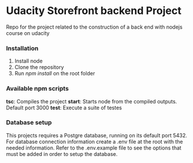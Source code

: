# Udacity Storefront backend Project
Repo for the project related to the construction of a back end with nodejs course on udacity

### Installation

1. Install node
2. Clone the repository
3. Run *npm install* on the root folder

### Available npm scripts

**tsc**: Compiles the project
**start**: Starts node from the compiled outputs. Default port 3000
**test**: Execute a suite of testes

### Database setup
This projects requires a Postgre database, running on its default port 5432. For database connection information create a .env file at the root with the needed information. Refer to the .env.example file to see the options that must be added in order to setup the database.